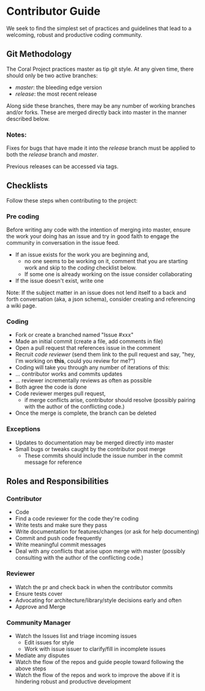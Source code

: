 # Contributor Guide

We seek to find the simplest set of practices and guidelines that lead to a welcoming, robust and productive coding community.

## Git Methodology

The Coral Project practices master as tip git style.  At any given time, there should only be two active branches:

* _master_: the bleeding edge version
* _release_: the most recent release

Along side these branches, there may be any number of working branches and/or forks.  These are merged directly back into master in the manner described below.

### Notes: 

Fixes for bugs that have made it into the _release_ branch must be applied to both the _release_ branch and _master_.

Previous releases can be accessed via tags.


## Checklists

Follow these steps when contributing to the project:

### Pre coding

Before writing any code with the intention of merging into master, ensure the work your doing has an issue and try in good faith to engage the community in conversation in the issue feed. 

* If an issue exists for the work you are beginning and,
  * no one seems to be working on it, comment that you are starting work and skip to the _coding_ checklist below.
  * If some one is already working on the issue consider collaborating
* If the issue doesn't exist, write one

Note: If the subject matter in an issue does not lend itself to a back and forth conversation (aka, a json schema), consider creating and referencing a wiki page.

### Coding

* Fork or create a branched named "Issue #xxx"
* Made an initial commit (create a file, add comments in file)
* Open a pull request that references issue in the comment
* Recruit _code reviewer_ (send them link to the pull request and say, "hey, I'm working on **this**, could you review for me?")
* Coding will take you through any number of iterations of this:
* ... contributor works and commits updates
* ... reviewer incrementally reviews as often as possible
* Both agree the code is done
* Code reviewer merges pull request, 
	* if merge conflicts arise, contributor should resolve (possibly pairing with the author of the conflicting code.)
* Once the merge is complete, the branch can be deleted

### Exceptions

* Updates to documentation may be merged directly into master
* Small bugs or tweaks caught by the contributor post merge
  * These commits should include the issue number in the commit message for reference

## Roles and Responsibilities

### Contributor

* Code
* Find a code reviewer for the code they're coding
* Write tests and make sure they pass
* Write documentation for features/changes (or ask for help documenting)
* Commit and push code frequently
* Write meaningful commit messages 
* Deal with any conflicts that arise upon merge with master (possibly consulting with the author of the conflicting code.)

### Reviewer

* Watch the pr and check back in when the contributor commits
* Ensure tests cover 
* Advocating for architecture/library/style decisions early and often
* Approve and Merge

### Community Manager

* Watch the Issues list and triage incoming issues
  * Edit issues for style
  * Work with issue issuer to clarify/fill in incomplete issues
* Mediate any disputes
* Watch the flow of the repos and guide people toward following the above steps
* Watch the flow of the repos and work to improve the above if it is hindering robust and productive development


